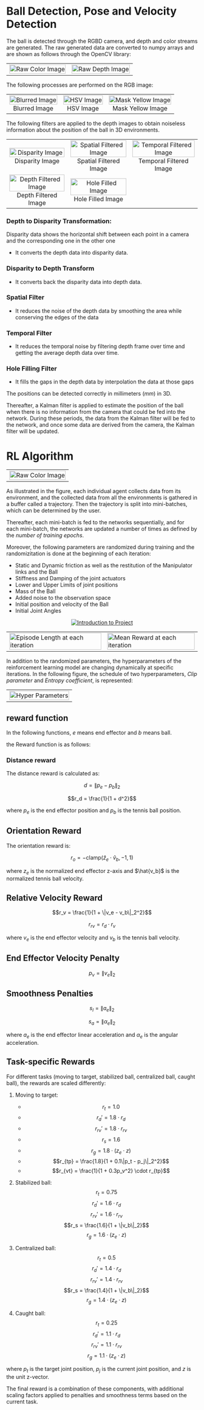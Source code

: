 # Ball Detection, Pose and Velocity Detection

The ball is detected through the RGBD camera, and depth and color streams are generated. The raw generated data are converted to numpy arrays and are shown as follows through the OpenCV library:

<table>
  <tr>
    <td><img src="Camera/Color_Image.png" alt="Raw Color Image" style="width: 100%;"/></td>
    <td><img src="Camera/Depth_Image.png" alt="Raw Depth Image" style="width: 100%;"/></td>
  </tr>
</table>

The following processes are performed on the RGB image:

<table>
  <tr>
    <td>
      <div style="text-align: center;">
        <img src="Camera/Blurred_Image.png" alt="Blurred Image" style="width: 100%;"/>
        <div align="center">
          Blurred Image
        </div>
      </div>
    </td>
    <td>
      <div style="text-align: center;">
        <img src="Camera/hsv_Image.png" alt="HSV Image" style="width: 100%;"/>
        <div align="center">
          HSV Image
        </div>
      </div>
    </td>
    <td>
      <div style="text-align: center;">
        <img src="Camera/mask_yellow_Image.png" alt="Mask Yellow Image" style="width: 100%;"/>
        <div align="center">
          Mask Yellow Image
        </div>
      </div>
    </td>
  </tr>
</table>


The following filters are applied to the depth images to obtain noiseless information about the position of the ball in 3D environments.
<table>
  <tr>
    <td>
      <div style="text-align: center;">
        <img src="Camera/Disparity_Image.png" alt="Disparity Image" style="width: 100%;"/>
        <div align="center">
          Disparity Image
        </div>
      </div>
    </td>
    <td>
      <div style="text-align: center;">
        <img src="Camera/Spatial_Filtered_Image.png" alt="Spatial Filtered Image" style="width: 100%;"/>
        <div align="center">
          Spatial Filtered Image
        </div>
      </div>
    </td>
    <td>
      <div style="text-align: center;">
        <img src="Camera/Temporal_Filtered_Image.png" alt="Temporal Filtered Image" style="width: 100%;"/>
        <div align="center">
          Temporal Filtered Image
        </div>
      </div>
    </td>
  </tr>

  <tr>
    <td>
      <div style="text-align: center;">
        <img src="Camera/Depth_Filtered_Image.png" alt="Depth Filtered Image" style="width: 100%;"/>
        <div align="center">
         Depth Filtered Image
        </div>
      </div>
    </td>
    <td>
      <div style="text-align: center;">
        <img src="Camera/Hole_Filled_Image.png" alt="Hole Filled Image" style="width: 100%;"/>
        <div align="center">
         Hole Filled Image
        </div>
      </div>
    </td>
  </tr>
  
</table>

### Depth to Disparity Transformation:
Disparity data shows the horizontal shift between each point in a camera and the corresponding one in the other one
* It converts the depth data into disparity data.
### Disparity to Depth Transform
* It converts back the disparity data into depth data.
### Spatial Filter
* It reduces the noise of the depth data by smoothing the area while conserving the edges of the data
### Temporal Filter
* It reduces the temporal noise by filtering depth frame over time and getting the average depth data over time.
### Hole Filling Filter
* It fills the gaps in the depth data by interpolation the data at those gaps


The positions can be detected correctly in millimeters ($mm$) in 3D.

Thereafter, a Kalman filter is applied to estimate the position of the ball when there is no information from the camera that could be fed into the network. During these periods, the data from the Kalman filter will be fed to the network, and once some data are derived from the camera, the Kalman filter will be updated.

# RL Algorithm
<table>
  <tr>
    <td><img src="RLAlgorithm/agent_diagrame.png" alt="Raw Color Image" style="width: 100%;"/></td>
  </tr>
</table>

As illustrated in the figure, each individual agent collects data from its environment, and the collected data from all the environments is gathered in a buffer called a trajectory. Then the trajectory is split into mini-batches, which can be determined by the user.

Thereafter, each mini-batch is fed to the networks sequentially, and for each mini-batch, the networks are updated a number of times as defined by the *number of training epochs*. 

Moreover, the following parameters are randomized during training and the randomizitation is done at the beginning of each iteration:

- Static and Dynamic friction as well as the restitution of the Manipulator links and the Ball
- Stiffness and Damping of the joint actuators
- Lower and Upper Limits of joint positions
- Mass of the Ball
- Added noise to the observation space
- Initial position and velocity of the Ball
- Initial Joint Angles

<p align="center">
  <a href="https://www.youtube.com/watch?v=WnKFt7gNdNU">
    <img src="https://img.youtube.com/vi/WnKFt7gNdNU/0.jpg" alt="Introduction to Project">
  </a>
</p>

<table>
  <tr>
    <td><img src="RLAlgorithm/Episode_Length.png" alt="Episode Length at each iteration" style="width: 100%;"/></td>
    <td><img src="RLAlgorithm/Mean_Reward.png" alt="Mean Reward at each iteration" style="width: 100%;"/></td>
  </tr>
</table>

In addition to the randomized parameters, the hyperparameters of the reinforcement learning model are changing dynamically at specific iterations. In the following figure, the schedule of two hyperparameters, *Clip parameter* and *Entropy coefficient*, is represented:

<table>
  <tr>
    <td><img src="RLAlgorithm/hyperparameters_plot.png" alt="Hyper Parameters" style="width: 100%;"/></td>
  </tr>
</table>

## reward function

In the following functions, $e$ means end effector and $b$ means ball.

the Reward function is as follows:

### Distance reward
The distance reward is calculated as:

$$d = \|p_e - p_b\|_2$$

$$r_d = \frac{1}{1 + d^2}$$

where $p_e$ is the end effector position and $p_b$ is the tennis ball position.

## Orientation Reward
The orientation reward is:

$$r_o = -\text{clamp}(\hat{z}_e \cdot \hat{v}_b, -1, 1)$$

where $z_e$ is the normalized end effector z-axis and $\hat{v_b}$ is the normalized tennis ball velocity.

## Relative Velocity Reward
$$r_v = \frac{1}{1 + \|v_e - v_b\|_2^2}$$

$$r_{rv} = r_d \cdot r_v$$

where $v_e$ is the end effector velocity and $v_b$ is the tennis ball velocity.

## End Effector Velocity Penalty
$$p_v = \|v_e\|_2$$

## Smoothness Penalties
$$s_l = \|a_e\|_2$$

$$s_a = \|\alpha_e\|_2$$

where $a_e$ is the end effector linear acceleration and $\alpha_e$ is the angular acceleration.

## Task-specific Rewards
For different tasks (moving to target, stabilized ball, centralized ball, caught ball), the rewards are scaled differently:

1. Moving to target:
   - $$r_t = 1.0$$
   - $$r_d' = 1.8 \cdot r_d$$
   - $$r_{rv}' = 1.8 \cdot r_{rv}$$
   - $$r_s = 1.6$$
   - $$r_g = 1.8 \cdot (z_e \cdot z)$$
   - $$r_{tp} = \frac{1.8}{1 + 0.1\|p_t - p_j\|_2^2}$$
   - $$r_{vt} = \frac{1}{1 + 0.3p_v^2} \cdot r_{tp}$$

2. Stabilized ball:
   $$r_t = 0.75$$
   $$r_d' = 1.6 \cdot r_d$$
   $$r_{rv}' = 1.6 \cdot r_{rv}$$
   $$r_s = \frac{1.6}{1 + \|v_b\|_2}$$
   $$r_g = 1.6 \cdot (z_e \cdot z)$$

3. Centralized ball:
   $$r_t = 0.5$$
   $$r_d' = 1.4 \cdot r_d$$
   $$r_{rv}' = 1.4 \cdot r_{rv}$$
   $$r_s = \frac{1.4}{1 + \|v_b\|_2}$$
   $$r_g = 1.4 \cdot (z_e \cdot z)$$

4. Caught ball:
   $$r_t = 0.25$$
   $$r_d' = 1.1 \cdot r_d$$
   $$r_{rv}' = 1.1 \cdot r_{rv}$$
   $$r_g = 1.1 \cdot (z_e \cdot z)$$

where $p_t$ is the target joint position, $p_j$ is the current joint position, and $z$ is the unit z-vector.

The final reward is a combination of these components, with additional scaling factors applied to penalties and smoothness terms based on the current task.
